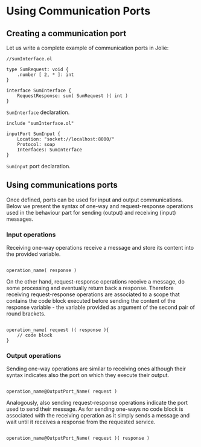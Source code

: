 # Using Communication Ports

## Creating a communication port

Let us write a complete example of communication ports in Jolie:

```text
//sumInterface.ol

type SumRequest: void {
    .number [ 2, * ]: int
}

interface SumInterface {
    RequestResponse: sum( SumRequest )( int )
}
```

`SumInterface` declaration.

```text
include "sumInterface.ol"

inputPort SumInput {
    Location: "socket://localhost:8000/"
    Protocol: soap
    Interfaces: SumInterface
}
```

`SumInput` port declaration.

## Using communications ports

Once defined, ports can be used for input and output communications. Below we present the syntax of one-way and request-response operations used in the behaviour part for sending \(output\) and receiving \(input\) messages.

### Input operations

Receiving one-way operations receive a message and store its content into the provided variable.

```text

operation_name( response )
```

On the other hand, request-response operations receive a message, do some processing and eventually return back a response. Therefore receiving request-response operations are associated to a scope that contains the code block executed before sending the content of the response variable - the variable provided as argument of the second pair of round brackets.

```text

operation_name( request )( response ){
    // code block
}
```

### Output operations

Sending one-way operations are similar to receiving ones although their syntax indicates also the port on which they execute their output.

```text

operation_name@OutputPort_Name( request )
```

Analogously, also sending request-response operations indicate the port used to send their message. As for sending one-ways no code block is associated with the receiving operation as it simply sends a message and wait until it receives a response from the requested service.

```text

operation_name@OutputPort_Name( request )( response )
```

